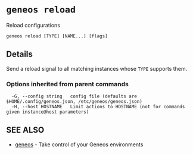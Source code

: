# `geneos reload`

Reload configurations

```text
geneos reload [TYPE] [NAME...] [flags]
```

## Details

Send a reload signal to all matching instances whose `TYPE` supports
them.

### Options inherited from parent commands

```text
  -G, --config string   config file (defaults are $HOME/.config/geneos.json, /etc/geneos/geneos.json)
  -H, --host HOSTNAME   Limit actions to HOSTNAME (not for commands given instance@host parameters)
```

## SEE ALSO

* [geneos](geneos.md)	 - Take control of your Geneos environments
